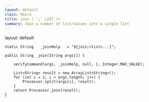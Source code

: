 ```yaml
---
layout: default
class: Macro
title: join ( ';' LIST )+
summary: Join a number of list/values into a single list
---
```

layout: default










	static String	_joinHelp	= "${join;<list>...}";

	public String _join(String args[]) {

		verifyCommand(args, _joinHelp, null, 1, Integer.MAX_VALUE);

		List<String> result = new ArrayList<String>();
		for (int i = 1; i < args.length; i++) {
			Processor.split(args[i], result);
		}
		return Processor.join(result);
	}

